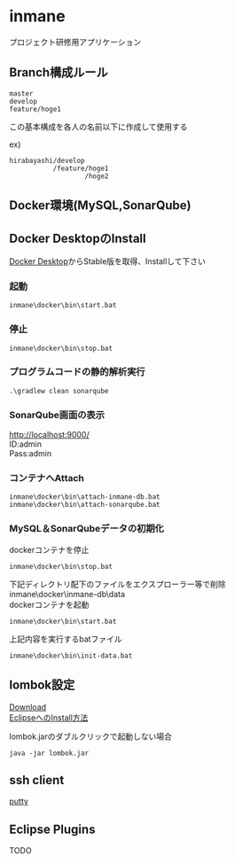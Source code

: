 # inmane
プロジェクト研修用アプリケーション

## Branch構成ルール
```
master
develop
feature/hoge1
```

この基本構成を各人の名前以下に作成して使用する  

ex)  

```
hirabayashi/develop
           /feature/hoge1
                   /hoge2
```

## Docker環境(MySQL,SonarQube)
## Docker DesktopのInstall
[Docker Desktop](https://www.docker.com/products/docker-desktop "Download Stable")からStable版を取得、Installして下さい

### 起動
```
inmane\docker\bin\start.bat
```

### 停止
```
inmane\docker\bin\stop.bat
```

### プログラムコードの静的解析実行
```
.\gradlew clean sonarqube
```

### SonarQube画面の表示
[http://localhost:9000/](http://localhost:9000/)  
ID:admin  
Pass:admin  

### コンテナへAttach
```
inmane\docker\bin\attach-inmane-db.bat
inmane\docker\bin\attach-sonarqube.bat
```

### MySQL＆SonarQubeデータの初期化
dockerコンテナを停止  

```
inmane\docker\bin\stop.bat
```

下記ディレクトリ配下のファイルをエクスプローラー等で削除  
inmane\docker\inmane-db\data  
dockerコンテナを起動

```
inmane\docker\bin\start.bat
```

上記内容を実行するbatファイル  

```
inmane\docker\bin\init-data.bat
```

## lombok設定
[Download](https://projectlombok.org/download)  
[EclipseへのInstall方法](https://projectlombok.org/setup/eclipse)  

lombok.jarのダブルクリックで起動しない場合
```
java -jar lombok.jar
```

## ssh client
[putty](https://www.chiark.greenend.org.uk/~sgtatham/putty/latest.html "Download Stable")

## Eclipse Plugins
TODO
